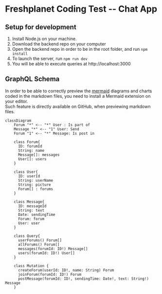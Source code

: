 # Freshplanet Coding Test -- Chat App

## Setup for development

1. Install Node.js on your machine.
2. Download the backend repo on your computer
3. Open the backend repo in order to be in the root folder, and run `npm install`
4. To launch the server, run `npm run dev`
5. You will be able to execute queries at http://localhost:3000

## GraphQL Schema

In order to be able to correctly preview the [mermaid](https://mermaid-js.github.io/mermaid/#/) diagrams and charts coded in the markdown files, you need to install a Mermaid extension on your editor. <br>
Such feature is directly available on GitHub, when previewing markdown files.

```mermaid
classDiagram
    Forum "*" <-- "*" User : Is part of
    Message "*" <-- "1" User: Send
    Forum "1" <-- "*" Message: Is post in

    class Forum{
      ID: forumId
      String: name
      Message[]: messages
      User[]: users
    }

    class User{
      ID: userId
      String: userName
      String: picture
      Forum[] : forums
    }

    class Message{
      ID: messageId
      String: text
      Date: sendingTime
      Forum: forum
      User: user
    }

    class Query{
      userForums() Forum[]
      allForums() Forum[]
      messages(forumId: ID!) Message[]
      users(forumId: ID!) User[]
    }

    class Mutation {
      createForum(userId: ID!, name: String) Forum
      joinForum(forumId: ID!) Forum
      postMessage(forumId: ID!, sendingTime: Date!, text: String!) Message
    }
```
